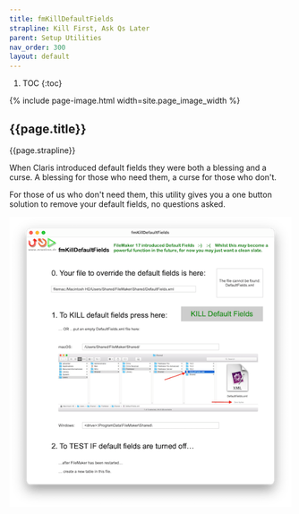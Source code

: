 ```yaml
---
title: fmKillDefaultFields
strapline: Kill First, Ask Qs Later
parent: Setup Utilities
nav_order: 300
layout: default
---
```

1. TOC
{:toc}

{% include page-image.html width=site.page_image_width %}

## {{page.title}}

{{page.strapline}}

When Claris introduced default fields they were both a blessing and a curse. A blessing for those who need them, a curse for those who don't.

For those of us who don't need them, this utility gives you a one button solution to remove your default fields, no questions asked.

![fmKillDefaultFields Screenshot](/assets/images/fmkilldefaultfields-screenshot.png)